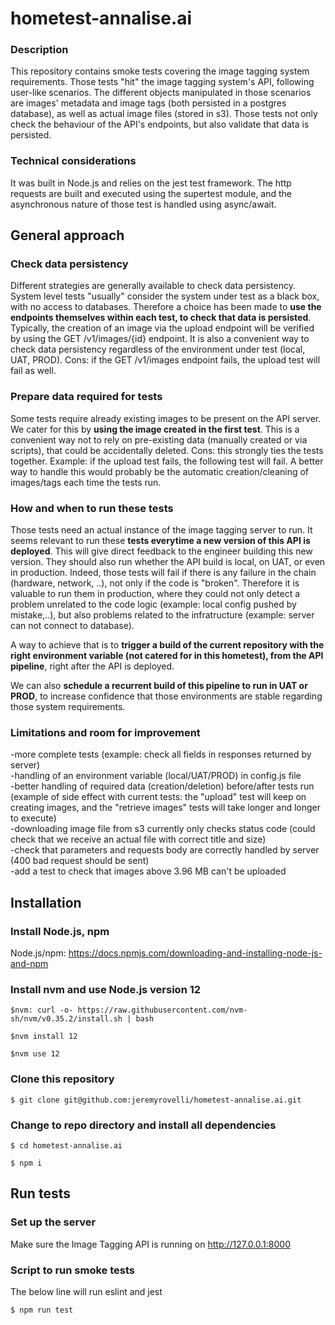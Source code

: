 # hometest-annalise.ai

### Description
This repository contains smoke tests covering the image tagging system requirements. Those tests "hit" the image tagging system's API, following user-like scenarios. The different objects manipulated in those scenarios are images' metadata and image tags (both persisted in a postgres database), as well as actual image files (stored in s3). Those tests not only check the behaviour of the API's endpoints, but also validate that data is persisted.

### Technical considerations  
It was built in Node.js and relies on the jest test framework.
The http requests are built and executed using the supertest module, and the asynchronous nature of those test is handled using async/await.

## General approach

### Check data persistency
Different strategies are generally available to check data persistency. System level tests "usually" consider the system under test as a black box, with no access to databases. Therefore a choice has been made to <b>use the endpoints themselves within each test, to check that data is persisted</b>. Typically, the creation of an image via the upload endpoint will be verified by using the GET /v1/images/{id} endpoint. It is also a convenient way to check data persistency regardless of the environment under test (local, UAT, PROD). Cons: if the GET /v1/images endpoint fails, the upload test will fail as well.

### Prepare data required for tests
Some tests require already existing images to be present on the API server. We cater for this by <b>using the image created in the first test</b>. This is a convenient way not to rely on pre-existing data (manually created or via scripts), that could be accidentally deleted. Cons: this strongly ties the tests together. Example: if the upload test fails, the following test will fail. A better way to handle this would probably be the automatic creation/cleaning of images/tags each time the tests run.

### How and when to run these tests
Those tests need an actual instance of the image tagging server to run. It seems relevant to run these <b>tests everytime a new version of this API is deployed</b>. This will give direct feedback to the engineer building this new version. They should also run whether the API build is local, on UAT, or even in production. Indeed, those tests will fail if there is any failure in the chain (hardware, network, ..), not only if the code is "broken". Therefore it is valuable to run them in production, where they could not only detect a problem unrelated to the code logic (example: local config pushed by mistake,..), but also problems related to the infratructure (example: server can not connect to database).

A way to achieve that is to <b>trigger a build of the current repository with the right environment variable (not catered for in this hometest), from the API pipeline</b>, right after the API is deployed. 

We can also <b>schedule a recurrent build of this pipeline to run in UAT or PROD</b>, to increase confidence that those environments are stable regarding those system requirements. 

### Limitations and room for improvement
-more complete tests (example: check all fields in responses returned by server)  
-handling of an environment variable (local/UAT/PROD) in config.js file  
-better handling of required data (creation/deletion) before/after tests run (example of side effect with current tests: the "upload" test will keep on creating images, and the "retrieve images" tests will take longer and longer to execute)  
-downloading image file from s3 currently only checks status code (could check that we receive an actual file with correct title and size)  
-check that parameters and requests body are correctly handled by server (400 bad request should be sent)   
-add a test to check that images above 3.96 MB can't be uploaded   

## Installation

### Install Node.js, npm

Node.js/npm: https://docs.npmjs.com/downloading-and-installing-node-js-and-npm

### Install nvm and use Node.js version 12
`$nvm: curl -o- https://raw.githubusercontent.com/nvm-sh/nvm/v0.35.2/install.sh | bash`

`$nvm install 12`

`$nvm use 12`

### Clone this repository

`$ git clone git@github.com:jeremyrovelli/hometest-annalise.ai.git`

### Change to repo directory and install all dependencies

`$ cd hometest-annalise.ai`

`$ npm i`

## Run tests

### Set up the server

Make sure the Image Tagging API is running on http://127.0.0.1:8000

### Script to run smoke tests

The below line will run eslint and jest

`$ npm run test`
